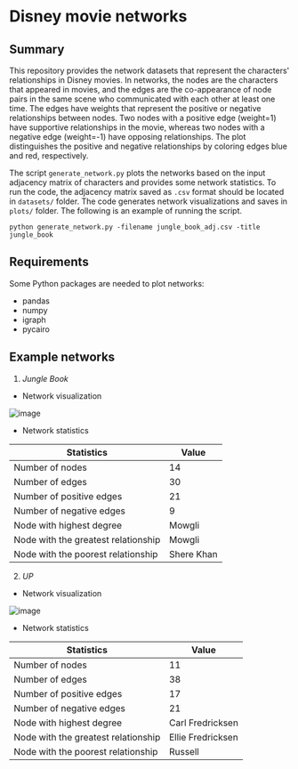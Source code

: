 # Disney movie networks
## Summary
This repository provides the network datasets that represent the characters' relationships in Disney movies. 
In networks, the nodes are the characters that appeared in movies, and the edges are the co-appearance of node pairs in the same scene who communicated with each other at least one time. The edges have weights that represent the positive or negative relationships between nodes. Two nodes with a positive edge (weight=1) have supportive relationships in the movie, whereas two nodes with a negative edge (weight=-1) have opposing relationships. The plot distinguishes the positive and negative relationships by coloring edges blue and red, respectively.

The script `generate_network.py` plots the networks based on the input adjacency matrix of characters and provides some network statistics. To run the code, the adjacency matrix saved as `.csv` format should be located in `datasets/` folder. The code generates network visualizations and saves in `plots/` folder.
The following is an example of running the script.
```
python generate_network.py -filename jungle_book_adj.csv -title jungle_book
```

## Requirements
Some Python packages are needed to plot networks:
* pandas
* numpy
* igraph
* pycairo

## Example networks
1. *Jungle Book*
* Network visualization

![image](https://user-images.githubusercontent.com/12605926/125357772-b1be3c00-e32d-11eb-81f7-e936d8926c20.png)

* Network statistics

|Statistics|Value|
|---------------|--|
|Number of nodes|14|
|Number of edges|30|
|Number of positive edges|21|
|Number of negative edges|9|
|Node with highest degree|Mowgli|
|Node with the greatest relationship|Mowgli|
|Node with the poorest relationship|Shere Khan|

2. *UP*
* Network visualization

![image](https://user-images.githubusercontent.com/12605926/125362252-34e29080-e334-11eb-8f21-98ab7770d4ec.png)

* Network statistics

|Statistics|Value|
|---------------|--|
|Number of nodes|11|
|Number of edges|38|
|Number of positive edges|17|
|Number of negative edges|21|
|Node with highest degree|Carl Fredricksen|
|Node with the greatest relationship|Ellie Fredricksen|
|Node with the poorest relationship|Russell|
